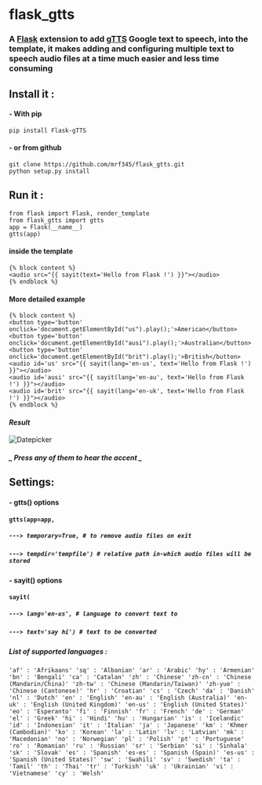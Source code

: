 # flask_gtts
### A [Flask][1a19dccf] extension to add [gTTS][0de5906d] Google text to speech, into the template, it makes adding and configuring multiple text to speech audio files at a time much easier and less time consuming

  [1a19dccf]: http://flask.pocoo.org/ "Flask website"
  [0de5906d]: https://github.com/pndurette/gTTS "gTTS repo"

## Install it :
#### - With pip
`pip install Flask-gTTS` <br />
#### - or from github
`git clone https://github.com/mrf345/flask_gtts.git`<br />
`python setup.py install`
## Run it :
`from flask import Flask, render_template` <br />
`from flask_gtts import gtts` <br />
`app = Flask(__name__)` <br />
`gtts(app)` <br />
#### inside the template
`{% block content %}` <br />
`<audio src="{{ sayit(text='Hello from Flask !') }}"></audio>`<br />
`{% endblock %}` <br />

#### More detailed example
`{% block content %}` <br />
`<button type='button' onclick='document.getElementById("us").play();'>American</button>`<br />
`<button type='button' onclick='document.getElementById("ausi").play();'>Australian</button>` <br />
`<button type='button' onclick='document.getElementById("brit").play();'>British</button>` <br />
`<audio id='us' src="{{ sayit(lang='en-us', text='Hello from Flask !') }}"></audio>` <br />
`<audio id='ausi' src="{{ sayit(lang='en-au', text='Hello from Flask !') }}"></audio>` <br />
`<audio id='brit' src="{{ sayit(lang='en-uk', text='Hello from Flask !') }}"></audio>`<br />
`{% endblock %}` <br />
#### _Result_
![Datepicker](https://raw.githubusercontent.com/usb-resetter/usb-resetter.github.io/master/images/gtts.png)
##### _ Press any of them to hear the accent _

## Settings:
#### - gtts() options
#### `gtts(app=app,`<br />
##### _`---> temporary=True, # to remove audio files on exit`_<br />
##### _`---> tempdir='tempfile') # relative path in-which audio files will be stored`_ <br />

#### - sayit() options
#### `sayit(`<br />
##### _`---> lang='en-us', # language to convert text to`_
##### _`---> text='say hi') # text to be converted`_<br />

##### _List of supported languages :_
`
    'af' : 'Afrikaans'
    'sq' : 'Albanian'
    'ar' : 'Arabic'
    'hy' : 'Armenian'
    'bn' : 'Bengali'
    'ca' : 'Catalan'
    'zh' : 'Chinese'
    'zh-cn' : 'Chinese (Mandarin/China)'
    'zh-tw' : 'Chinese (Mandarin/Taiwan)'
    'zh-yue' : 'Chinese (Cantonese)'
    'hr' : 'Croatian'
    'cs' : 'Czech'
    'da' : 'Danish'
    'nl' : 'Dutch'
    'en' : 'English'
    'en-au' : 'English (Australia)'
    'en-uk' : 'English (United Kingdom)'
    'en-us' : 'English (United States)'
    'eo' : 'Esperanto'
    'fi' : 'Finnish'
    'fr' : 'French'
    'de' : 'German'
    'el' : 'Greek'
    'hi' : 'Hindi'
    'hu' : 'Hungarian'
    'is' : 'Icelandic'
    'id' : 'Indonesian'
    'it' : 'Italian'
    'ja' : 'Japanese'
    'km' : 'Khmer (Cambodian)'
    'ko' : 'Korean'
    'la' : 'Latin'
    'lv' : 'Latvian'
    'mk' : 'Macedonian'
    'no' : 'Norwegian'
    'pl' : 'Polish'
    'pt' : 'Portuguese'
    'ro' : 'Romanian'
    'ru' : 'Russian'
    'sr' : 'Serbian'
    'si' : 'Sinhala'
    'sk' : 'Slovak'
    'es' : 'Spanish'
    'es-es' : 'Spanish (Spain)'
    'es-us' : 'Spanish (United States)'
    'sw' : 'Swahili'
    'sv' : 'Swedish'
    'ta' : 'Tamil'
    'th' : 'Thai'
    'tr' : 'Turkish'
    'uk' : 'Ukrainian'
    'vi' : 'Vietnamese'
    'cy' : 'Welsh'
`
